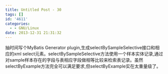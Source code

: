 ```yaml
---
title: Untitled Post - 30
tags: []
id: '4611'
categories:
  - - GNU/Linux
date: 2013-12-31 21:31:32
---
```


抽时间写个MyBatis Generator plugin,生成selectBySampleSelective接口和相应的xml select元素。selectBySampleSelective方法使用一个样本实体记录,通过对sample样本存在的字段与表相应字段做相等比较来检索表记录。虽然selectByExample方法完全可以满足要求,但selectByExample实在太重量级了。